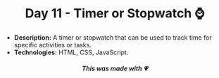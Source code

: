 <h1 align="center">Day 11 - Timer or Stopwatch ⌚</h1>

- **Description:** A timer or stopwatch that can be used to track time for specific activities or tasks.
- **Technologies:** HTML, CSS, JavaScript.

<h5 align="center">This was made with 💗</h5>
